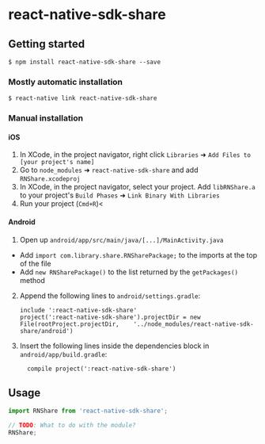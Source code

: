 
# react-native-sdk-share

## Getting started

`$ npm install react-native-sdk-share --save`

### Mostly automatic installation

`$ react-native link react-native-sdk-share`

### Manual installation


#### iOS

1. In XCode, in the project navigator, right click `Libraries` ➜ `Add Files to [your project's name]`
2. Go to `node_modules` ➜ `react-native-sdk-share` and add `RNShare.xcodeproj`
3. In XCode, in the project navigator, select your project. Add `libRNShare.a` to your project's `Build Phases` ➜ `Link Binary With Libraries`
4. Run your project (`Cmd+R`)<

#### Android

1. Open up `android/app/src/main/java/[...]/MainActivity.java`
  - Add `import com.library.share.RNSharePackage;` to the imports at the top of the file
  - Add `new RNSharePackage()` to the list returned by the `getPackages()` method
2. Append the following lines to `android/settings.gradle`:
  	```
  	include ':react-native-sdk-share'
  	project(':react-native-sdk-share').projectDir = new File(rootProject.projectDir, 	'../node_modules/react-native-sdk-share/android')
  	```
3. Insert the following lines inside the dependencies block in `android/app/build.gradle`:
  	```
      compile project(':react-native-sdk-share')
  	```


## Usage
```javascript
import RNShare from 'react-native-sdk-share';

// TODO: What to do with the module?
RNShare;
```
  
